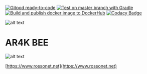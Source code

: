 [![Gitpod ready-to-code](https://img.shields.io/badge/Gitpod-ready--to--code-blue?logo=gitpod)](https://gitpod.io/#https://github.com/rossonet/ar4k-bee)
[![Test on master branch with Gradle](https://github.com/rossonet/ar4k-bee/actions/workflows/test-on-master-with-gradle.yml/badge.svg)](https://github.com/rossonet/ar4k-bee/actions/workflows/test-on-master-with-gradle.yml)
[![Build and publish docker image to DockerHub](https://github.com/rossonet/ar4k-bee/actions/workflows/publish-to-dockerhub.yml/badge.svg)](https://github.com/rossonet/ar4k-bee/actions/workflows/publish-to-dockerhub.yml)
[![Codacy Badge](https://app.codacy.com/project/badge/Grade/c4013d0c1c2843258892373c9d2de9e6)](https://www.codacy.com/gh/rossonet/ar4k-bee/dashboard?utm_source=github.com&amp;utm_medium=referral&amp;utm_content=rossonet/ar4k-bee&amp;utm_campaign=Badge_Grade)

![alt text](https://raw.githubusercontent.com/rossonet/ar4k-bee/master/artwork/bee_logo.png "Ar4k Bee logo")

# AR4K BEE




![alt text](https://app.rossonet.net/wp-content/uploads/2021/10/rossonet-logo_280_115.png "Rossonet")

[https://www.rossonet.net](https://www.rossonet.net)


